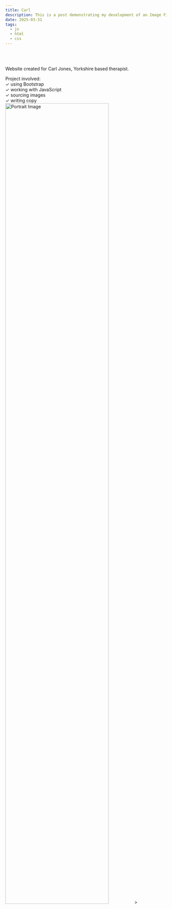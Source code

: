 ```yaml
---
title: Carl
description: This is a post demonstrating my development of an Image Filter using HTML, CSS and JS.
date: 2025-03-31
tags: 
  - js
  - html
  - css
---
```

<br>
<br>
<p>Website created for Carl Jones, Yorkshire based therapist.</p>
<p>Project involved:
<br>✓ using Bootstrap
<br>✓ working with JavaScript
<br>✓ sourcing images
<br>✓ writing copy
<br><img src="/img/carl-homepage-1.png" class="img-responsive center-block" alt="Portrait Image" style="width: 80%;">>
</p>
